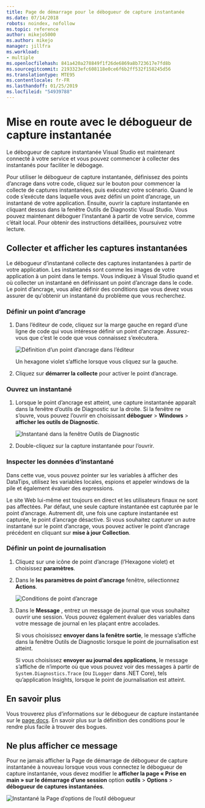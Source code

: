 ```yaml
---
title: Page de démarrage pour le débogueur de capture instantanée
ms.date: 07/14/2018
robots: noindex, nofollow
ms.topic: reference
author: mikejo5000
ms.author: mikejo
manager: jillfra
ms.workload:
- multiple
ms.openlocfilehash: 841a420a278849f1f26de6869a8b723617e7fd8b
ms.sourcegitcommit: 2193323efc608118e0ce6f6b2ff532f158245d56
ms.translationtype: MTE95
ms.contentlocale: fr-FR
ms.lasthandoff: 01/25/2019
ms.locfileid: "54939788"
---
```

# <a name="getting-started-with-the-snapshot-debugger"></a>Mise en route avec le débogueur de capture instantanée

Le débogueur de capture instantanée Visual Studio est maintenant connecté à votre service et vous pouvez commencer à collecter des instantanés pour faciliter le débogage.

Pour utiliser le débogueur de capture instantanée, définissez des points d’ancrage dans votre code, cliquez sur le bouton pour commencer la collecte de captures instantanées, puis exécutez votre scénario. Quand le code s’exécute dans laquelle vous avez défini un point d’ancrage, un instantané de votre application. Ensuite, ouvrir la capture instantanée en cliquant dessus dans la fenêtre Outils de Diagnostic Visual Studio. Vous pouvez maintenant déboguer l’instantané à partir de votre service, comme c’était local. Pour obtenir des instructions détaillées, poursuivez votre lecture.

## <a name="collect-and-view-snapshots"></a>Collecter et afficher les captures instantanées

Le débogueur d’instantané collecte des captures instantanées à partir de votre application. Les instantanés sont comme les images de votre application à un point dans le temps. Vous indiquez à Visual Studio quand et où collecter un instantané en définissant un point d’ancrage dans le code. Le point d’ancrage, vous allez définir des conditions que vous devez vous assurer de qu'obtenir un instantané du problème que vous recherchez.

### <a name="set-a-snappoint"></a>Définir un point d’ancrage

1. Dans l’éditeur de code, cliquez sur la marge gauche en regard d’une ligne de code qui vous intéresse définir un point d’ancrage. Assurez-vous que c’est le code que vous connaissez s’exécutera. 

    ![Définition d’un point d’ancrage dans l’éditeur](../media/snapshot-startpage-set-snappoint.png)

    Un hexagone violet s’affiche lorsque vous cliquez sur la gauche.

2. Cliquez sur **démarrer la collecte** pour activer le point d’ancrage.

### <a name="open-a-snapshot"></a>Ouvrez un instantané

1. Lorsque le point d’ancrage est atteint, une capture instantanée apparaît dans la fenêtre d’outils de Diagnostic sur la droite. Si la fenêtre ne s’ouvre, vous pouvez l’ouvrir en choisissant **déboguer** > **Windows** > **afficher les outils de Diagnostic**. 

    ![Instantané dans la fenêtre Outils de Diagnostic](../media/snapshot-startpage-diagsession-window.png)

2. Double-cliquez sur la capture instantanée pour l’ouvrir.

### <a name="inspect-snapshot-data"></a>Inspecter les données d’instantané

Dans cette vue, vous pouvez pointer sur les variables à afficher des DataTips, utilisez les variables locales, espions et appeler windows de la pile et également évaluer des expressions.

Le site Web lui-même est toujours en direct et les utilisateurs finaux ne sont pas affectées. Par défaut, une seule capture instantanée est capturée par le point d’ancrage. Autrement dit, une fois une capture instantanée est capturée, le point d’ancrage désactive. Si vous souhaitez capturer un autre instantané sur le point d’ancrage, vous pouvez activer le point d’ancrage précédent en cliquant sur **mise à jour Collection**.

### <a name="set-a-logpoint"></a>Définir un point de journalisation

1. Cliquez sur une icône de point d’ancrage (l’Hexagone violet) et choisissez **paramètres**.

2. Dans le **les paramètres de point d’ancrage** fenêtre, sélectionnez **Actions**.

    ![Conditions de point d’ancrage](../media/snapshot-startpage-logpoint.png)

3. Dans le **Message** , entrez un message de journal que vous souhaitez ouvrir une session. Vous pouvez également évaluer des variables dans votre message de journal en les plaçant entre accolades.

    Si vous choisissez **envoyer dans la fenêtre sortie**, le message s’affiche dans la fenêtre Outils de Diagnostic lorsque le point de journalisation est atteint. 

    Si vous choisissez **envoyer au journal des applications**, le message s’affiche de n’importe où que vous pouvez voir des messages à partir de `System.Diagnostics.Trace` (ou `ILogger` dans .NET Core), tels qu’application Insights, lorsque le point de journalisation est atteint.

## <a name="learn-more"></a>En savoir plus

Vous trouverez plus d’informations sur le débogueur de capture instantanée sur le [page docs](../debug-live-azure-applications.md). En savoir plus sur la définition des conditions pour le rendre plus facile à trouver des bogues.

## <a name="dont-show-me-this-again"></a>Ne plus afficher ce message

Pour ne jamais afficher la Page de démarrage de débogueur de capture instantanée à nouveau lorsque vous vous connectez le débogueur de capture instantanée, vous devez modifier le **afficher la page « Prise en main » sur le démarrage d’une session** option **outils**  >   **Options** > **débogueur de captures instantanées**. 

![Instantané la Page d’options de l’outil débogueur](../media/snapshot-startpage-tools-options.png)
